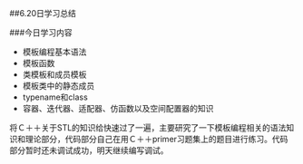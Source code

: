 ##6.20日学习总结

###今日学习内容

- 模板编程基本语法
- 模板函数
- 类模板和成员模板
- 模板类中的静态成员
- typename和class
- 容器、迭代器、适配器、仿函数以及空间配置器的知识

将Ｃ＋＋关于STL的知识给快速过了一遍，主要研究了一下模板编程相关的语法知识和理论部分，代码部分自己在用Ｃ＋＋primer习题集上的题目进行练习。代码部分暂时还未调试成功，明天继续编写调试。